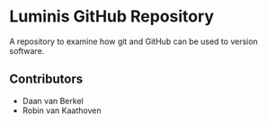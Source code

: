 Luminis GitHub Repository
=========================

A repository to examine how git and GitHub can be used to version software.

Contributors
------------

* Daan van Berkel
* Robin van Kaathoven